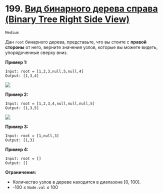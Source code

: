 # 199. [Вид бинарного дерева справа (Binary Tree Right Side View)](https://leetcode.com/problems/binary-tree-right-side-view/description/)

`Medium`

Дан `root` бинарного дерева, представьте, что вы стоите с **правой стороны** от него, верните значения узлов, которые вы можете видеть, упорядоченные сверху вниз.

**Пример 1:**
```
Input: root = [1,2,3,null,5,null,4]
Output: [1,3,4]
```
![](https://assets.leetcode.com/uploads/2024/11/24/tmpd5jn43fs-1.png)

**Пример 2:**
```
Input: root = [1,2,3,4,null,null,null,5]
Output: [1,3,5]
```
![](https://assets.leetcode.com/uploads/2024/11/24/tmpkpe40xeh-1.png)

**Пример 3:**
```
Input: root = [1,null,3]
Output: [1,3]
```

**Пример 4:**
```
Input: root = []
Output: []
```

**Ограничения:**

*   Количество узлов в дереве находится в диапазоне [0, 100].
*   -100 ≤ `Node.val` ≤ 100
```